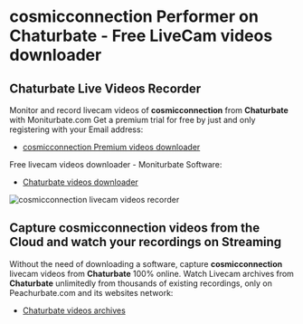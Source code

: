 # cosmicconnection Performer on Chaturbate - Free LiveCam videos downloader

## Chaturbate Live Videos Recorder

Monitor and record livecam videos of **cosmicconnection** from **Chaturbate** with Moniturbate.com
Get a premium trial for free by just and only registering with your Email address:
* [cosmicconnection Premium videos downloader](https://moniturbate.com/request-demo-licence-key.html)

Free livecam videos downloader - Moniturbate Software:
* [Chaturbate videos downloader](https://moniturbate.com/moniturbate-download-software.html)

![cosmicconnection livecam videos recorder](https://peachurnet.com/templates/moniturbate-software.png)


## Capture cosmicconnection videos from the Cloud and watch your recordings on Streaming

Without the need of downloading a software, capture **cosmicconnection** livecam videos from **Chaturbate** 100% online.
Watch Livecam archives from **Chaturbate** unlimitedly from thousands of existing recordings, only on Peachurbate.com and its websites network:
* [Chaturbate videos archives](https://peachurnet.com/)